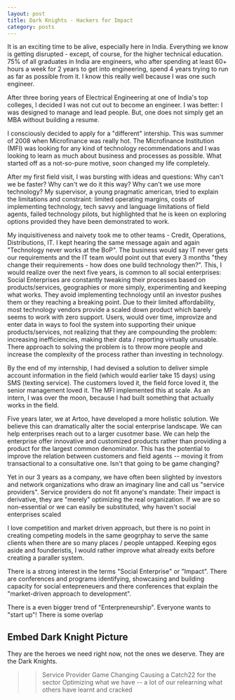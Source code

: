 ```yaml
---
layout: post
title: Dark Knights - Hackers for Impact
category: posts
---
```


It is an exciting time to be alive, especially here in India. Everything we know is getting disrupted - except, of course, for the higher technical education. 75% of all graduates in India are engineers, who after spending at least 60+ hours a week for 2 years to get into engineering, spend 4 years trying to run as far as possible from it. I know this really well because I was one such engineer.

After three boring years of Electrical Engineering at one of India's top colleges, I decided I was not cut out to become an engineer. I was better: I was designed to manage and lead people. But, one does not simply get an MBA without building a resume.

I consciously decided to apply for a "different" intership. This was summer of 2008 when Microfinance was really hot. The Microfinance Institution (MFI) was looking for any kind of technology recommendations and I was looking to learn as much about business and processes as possible. What started off as a not-so-pure motive, soon changed my life completely.

After my first field visit, I was bursting with ideas and questions: Why can't we be faster? Why can't we do it this way? Why can't we use more technology? My supervisor, a young pragmatic american, tried to explain the limitations and constraint: limited operating margins, costs of implementing technology, tech savvy and language limitations of field agents, failed technology pilots, but highlighted that he is keen on exploring options provided they have been demonstrated to work.

My inquisitiveness and naivety took me to other teams - Credit, Operations, Distributions, IT. I kept hearing the same message again and again "Technology never works at the BoP". The business would say IT never gets our requirements and the IT team would point out that every 3 months "they change their requirements - how does one build technology then?". This, I would realize over the next five years, is common to all social enterprises: Social Enterprises are constantly tweaking their processes based on products/services, geographies or more simply, experimenting and keeping what works. They avoid implementing technology until an investor pushes them or they reaching a breaking point. Due to their limited affordability, most technology vendors provide a scaled down product which barely seems to work with zero support. Users, would over time, improvize and enter data in ways to fool the system into supporting their unique products/services, not realizing that they are compounding the problem: increasing inefficiencies, making their data / reporting virtually unusable. There approach to solving the problem is to throw more people and increase the complexity of the process rather than investing in technology. 

By the end of my internship, I had devised a solution to deliver simple account information in the field (which would earlier take 15 days) using SMS (texting service). The customers loved it, the field force loved it, the senior management loved it. The MFI implemented this at scale. As an intern, I was over the moon, because I had built something that actually works in the field.

Five years later, we at Artoo, have developed a more holistic solution. We believe this can dramatically alter the social enterprise landscape. We can help enterprises reach out to a larger cusotmer base. We can help the enterprise offer innovative and customized products rather than providing a product for the largest common denominator. This has the potential to improve the relation between customers and field agents -- moving it from transactional to a consultative one. Isn't that going to be game changing?

Yet in our 3 years as a company, we have often been slighted by investors and network organizations who draw an imaginary line and call us "service providers". Service providers do not fit anyone's mandate: Their impact is derivative, they are "merely" optimizing the real organization. If we are so non-essential or we can easily be substituted, why haven't social enterprises scaled

I love competition and market driven approach, but there is no point in creating competing models in the same geogrphay to serve the same clients when there are so many places / people untapped. Keeping egos aside and founderistis, I would rather improve what already exits before creating a paraller system.







There is a strong interest in the terms "Social Enterprise" or "Impact". There are conferences and programs identifying, showcasing and building capacity for social entepreneuers and there conferences that explain the "market-driven approach to development".

There is a even bigger trend of "Enterpreneurship". Everyone wants to "start up"! There is some overlap 

## Embed Dark Knight Picture

They are the heroes we need right now, not the ones we deserve. They are the Dark Knights.

>> Service Provider
>> Game Changing
>> Causing a Catch22 for the sector
>> Optimizing what we have -- a lot of our relearning what others have learnt and cracked
>> 
